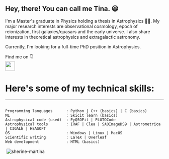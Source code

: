 ## Hey, there! You can call me Tina. 😀

I'm a Master's graduate in Physics holding a thesis in Astrophysics 🌃✨. My major research interests are observational cosmology, epoch of reionization, first galaxies/quasars and the early universe. I also share interests in theoretical astrophysics and extragalactic astronomy. 

Currently, I'm looking for a full-time PhD position in Astrophysics.

Find me on 👇
<br>
[<img src="https://cdn-icons-png.flaticon.com/512/174/174857.png"  height="30">](www.linkedin.com/in/sherine-martina-edward-426689215)


# Here's some of my technical skills:
---
```

Programming languages      : Python | C++ (basics) | C (basics)
ML                         : Skicit learn (basics)
Astrophysical code (used)  : PyQSOFit | PLUTOCode
Astrophysical tools        : IRAF | Clea | SAOImageDS9 | Astrometrica | CIGALE | HEASOFT 
OS                         : Windows | Linux | MacOS
Scientific writing         : LaTeX | Overleaf
Web development            : HTML (basics)

```


<p>&nbsp;<img align="center" src="https://github-readme-stats.vercel.app/api?username=sherine-martina&show_icons=true&locale=en" alt="sherine-martina" /></p>


